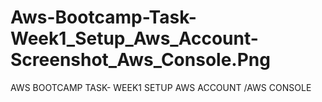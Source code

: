 # Aws-Bootcamp-Task-Week1_Setup_Aws_Account-Screenshot_Aws_Console.Png
AWS BOOTCAMP TASK- WEEK1 SETUP AWS ACCOUNT /AWS CONSOLE
